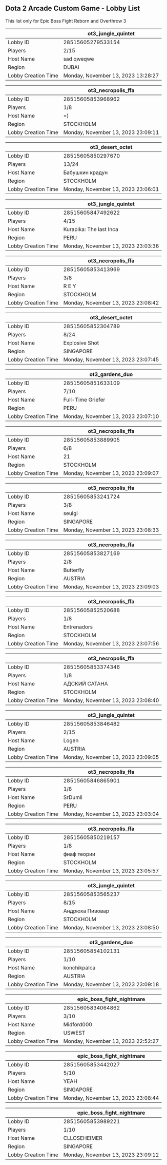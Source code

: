 ## Dota 2 Arcade Custom Game - Lobby List

This list only for Epic Boss Fight Reborn and Overthrow 3

|  | ot3_jungle_quintet |
| ------ | ------ |
| Lobby ID | 28515605279533154 |
| Players | 2/15 |
| Host Name | sad qweqwe |
| Region | DUBAI |
| Lobby Creation Time | Monday, November 13, 2023 13:28:27 |


|  | ot3_necropolis_ffa |
| ------ | ------ |
| Lobby ID | 28515605853968962 |
| Players | 1/8 |
| Host Name | =) |
| Region | STOCKHOLM |
| Lobby Creation Time | Monday, November 13, 2023 23:09:11 |


|  | ot3_desert_octet |
| ------ | ------ |
| Lobby ID | 28515605850297670 |
| Players | 13/24 |
| Host Name | Бабушкин крадун |
| Region | STOCKHOLM |
| Lobby Creation Time | Monday, November 13, 2023 23:06:01 |


|  | ot3_jungle_quintet |
| ------ | ------ |
| Lobby ID | 28515605847492622 |
| Players | 4/15 |
| Host Name | Kurapika: The last Inca |
| Region | PERU |
| Lobby Creation Time | Monday, November 13, 2023 23:03:36 |


|  | ot3_necropolis_ffa |
| ------ | ------ |
| Lobby ID | 28515605853413969 |
| Players | 3/8 |
| Host Name | R E Y |
| Region | STOCKHOLM |
| Lobby Creation Time | Monday, November 13, 2023 23:08:42 |


|  | ot3_desert_octet |
| ------ | ------ |
| Lobby ID | 28515605852304789 |
| Players | 8/24 |
| Host Name | Explosive Shot |
| Region | SINGAPORE |
| Lobby Creation Time | Monday, November 13, 2023 23:07:45 |


|  | ot3_gardens_duo |
| ------ | ------ |
| Lobby ID | 28515605851633109 |
| Players | 7/10 |
| Host Name | Full-Time Griefer |
| Region | PERU |
| Lobby Creation Time | Monday, November 13, 2023 23:07:10 |


|  | ot3_necropolis_ffa |
| ------ | ------ |
| Lobby ID | 28515605853889905 |
| Players | 6/8 |
| Host Name | 21 |
| Region | STOCKHOLM |
| Lobby Creation Time | Monday, November 13, 2023 23:09:07 |


|  | ot3_necropolis_ffa |
| ------ | ------ |
| Lobby ID | 28515605853241724 |
| Players | 3/8 |
| Host Name | seulgi |
| Region | SINGAPORE |
| Lobby Creation Time | Monday, November 13, 2023 23:08:33 |


|  | ot3_necropolis_ffa |
| ------ | ------ |
| Lobby ID | 28515605853827169 |
| Players | 2/8 |
| Host Name | Butterfly |
| Region | AUSTRIA |
| Lobby Creation Time | Monday, November 13, 2023 23:09:03 |


|  | ot3_necropolis_ffa |
| ------ | ------ |
| Lobby ID | 28515605852520688 |
| Players | 1/8 |
| Host Name | Entrenadors |
| Region | STOCKHOLM |
| Lobby Creation Time | Monday, November 13, 2023 23:07:56 |


|  | ot3_necropolis_ffa |
| ------ | ------ |
| Lobby ID | 28515605853374346 |
| Players | 1/8 |
| Host Name | АДСКИЙ САТАНА |
| Region | STOCKHOLM |
| Lobby Creation Time | Monday, November 13, 2023 23:08:40 |


|  | ot3_jungle_quintet |
| ------ | ------ |
| Lobby ID | 28515605853846482 |
| Players | 2/15 |
| Host Name | Logen |
| Region | AUSTRIA |
| Lobby Creation Time | Monday, November 13, 2023 23:09:05 |


|  | ot3_necropolis_ffa |
| ------ | ------ |
| Lobby ID | 28515605846865901 |
| Players | 1/8 |
| Host Name | SrDumii |
| Region | PERU |
| Lobby Creation Time | Monday, November 13, 2023 23:03:04 |


|  | ot3_necropolis_ffa |
| ------ | ------ |
| Lobby ID | 28515605850219157 |
| Players | 1/8 |
| Host Name | фнаф теории |
| Region | STOCKHOLM |
| Lobby Creation Time | Monday, November 13, 2023 23:05:57 |


|  | ot3_jungle_quintet |
| ------ | ------ |
| Lobby ID | 28515605853565237 |
| Players | 8/15 |
| Host Name | Андрюха Пивовар |
| Region | STOCKHOLM |
| Lobby Creation Time | Monday, November 13, 2023 23:08:50 |


|  | ot3_gardens_duo |
| ------ | ------ |
| Lobby ID | 28515605854102131 |
| Players | 1/10 |
| Host Name | konchikpalca |
| Region | AUSTRIA |
| Lobby Creation Time | Monday, November 13, 2023 23:09:18 |


|  | epic_boss_fight_nightmare |
| ------ | ------ |
| Lobby ID | 28515605834064862 |
| Players | 3/10 |
| Host Name | Midford000 |
| Region | USWEST |
| Lobby Creation Time | Monday, November 13, 2023 22:52:27 |


|  | epic_boss_fight_nightmare |
| ------ | ------ |
| Lobby ID | 28515605853442027 |
| Players | 5/10 |
| Host Name | YEAH |
| Region | SINGAPORE |
| Lobby Creation Time | Monday, November 13, 2023 23:08:44 |


|  | epic_boss_fight_nightmare |
| ------ | ------ |
| Lobby ID | 28515605853989221 |
| Players | 1/10 |
| Host Name | CLLOSEHEIMER |
| Region | SINGAPORE |
| Lobby Creation Time | Monday, November 13, 2023 23:09:12 |


